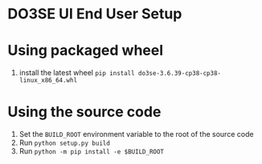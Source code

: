 # DO3SE UI End User Setup

# Using packaged wheel

1. install the latest wheel `pip install do3se-3.6.39-cp38-cp38-linux_x86_64.whl`

# Using the source code

1. Set the `BUILD_ROOT` environment variable to the root of the source code
2. Run `python setup.py build`
3. Run `python -m pip install -e $BUILD_ROOT`
